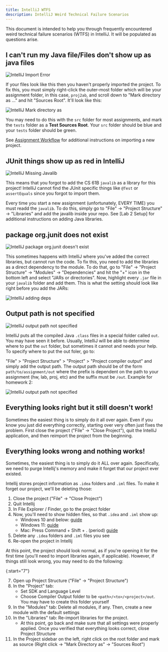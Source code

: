 ```yaml
---
title: IntelliJ WTFS
description: IntelliJ Weird Technical Failure Scenarios
---
```


This document is intended to help you through frequently encountered weird
technical failure scenarios (WTFS) in IntelliJ. It will be populated as questions
arise.

## I can't run my Java file/Files don't show up as java files

![IntelliJ Import Error](/img/cs61b/intellij-import-error.png)

If your files look like this then you haven't properly imported the project.
To fix this, you must simply right-click the outer-most folder which will be your
assignment folder, in this case, `proj2ab`, and scroll down to "Mark directory as ..."
and hit "Sources Root". It'll look like this:

![IntelliJ Mark directory as](/img/cs61b/intellij-mark-dir-as.png)

You may need to do this with the `src` folder for most assignments, and mark the
`tests` folder as a **Test Sources Root**. Your `src` folder should be blue and
your `tests` folder should be green.

See [Assignment Workflow](../assignment-workflow) for additional
instructions on importing a new project.

## JUnit things show up as red in IntelliJ

![IntelliJ Missing Javalib](/img/cs61b/intellij-missing-javalib.png)

This means that you forgot to add the CS 61B `javalib` as a library for this project!
IntelliJ cannot find the JUnit specific things like `@Test` or `assertEquals`
since you forgot to import them.

Every time you start a new assignment (unfortunately, EVERY TIME) you must readd
the `javalib`. To do this, simply go to "File" -> "Project Structure" -> "Libraries"
and add the javalib inside your repo. See [Lab 2 Setup]
for additional instructions on adding Java libraries.

## package org.junit does not exist

![IntelliJ package org.junit doesn't exist](/img/cs61b/intellij-junit-dnt-exist.png)

This sometimes happens with IntelliJ where you've added the correct libraries,
but cannot run the code. To fix this, you need to add the libraries as a direct
dependency to the module. To do that, go to "File" -> "Project Structure" ->
"Modules" -> "Dependencies" and hit the "+" icon in the bottom left and select
"JARs or directories". Now, highlight every `.jar` file in your `javalib` folder
and add them. This is what the setting should look like right before you add
the JARs:

![IntelliJ adding deps](/img/cs61b/intellij-adding-deps.png)

## Output path is not specified

![IntelliJ output path not specified](/img/cs61b/intellij-out-not-specified.png)

IntelliJ puts all the compiled Java `.class` files in a special folder called
`out`. You may have seen it before. Usually, IntelliJ will be able to determine
where to put the `out` folder, but sometimes it cannot and needs your help. To
specify where to put the out foler, go to:

"File" > "Project Structure" > "Project" > "Project compiler output" and simply
add the output path. The output path should be of the form `path/to/assignment/out`
where the prefix is dependent on the path to your assignment (hw, lab, proj, etc)
and the suffix must be `/out`. Example for homework 2:

![IntelliJ output path not specified](/img/cs61b/intellij-specifying-out.png)

## Everything looks right but it still doesn't work!

Sometimes the easiest thing is to simply do it all over again. Even if you know you
just did everything correctly, starting over very often just fixes the problem.
First close the project ("File" -> "Close Project"), quit the IntelliJ application,
and then reimport the project from the beginning.

## Everything looks wrong and nothing works!

Sometimes, the easiest thing is to simply do it ALL over again. Specifically, we need to purge Intellij's memory and
make it forget that our project ever existed.

Intellij stores project information as `.idea` folders and `.iml` files. To make it forget our project, we'll be
deleting those:

1.  Close the project ("File" -> "Close Project")
2.  Quit Intellij
3.  In File Explorer / Finder, go to the project folder
4.  Now, you'll need to show hidden files, so that `.idea` and `.iml` show up:
    - Windows 10 and below:
      [guide](https://support.microsoft.com/en-us/windows/show-hidden-files-0320fe58-0117-fd59-6851-9b7f9840fdb2)
    - Windows 11: [guide](https://pureinfotech.com/show-hidden-files-windows-11-file-explorer/)
    - Mac: Press Command + Shift + . (period)
      [guide](https://www.pcmag.com/how-to/how-to-access-your-macs-hidden-files)
5.  Delete any `.idea` folders and `.iml` files you see
6.  Re-open the project in Intellij

At this point, the project should look normal, as if you're opening it for the first time (you'll need to import libraries again, if applicable). However, if things still look wrong, you may need to do the following: 

{:start="7"}

7.  Open up Project Structure ("File" -> "Project Structure")
8.  In the "Project" tab:
    - Set SDK and Language Level
    - Choose Compiler Output folder to be `<path>/<to>/<project>/out`. You may have to create this folder yourself
9.  In the "Modules" tab: Delete all modules, if any. Then, create a new module with the default settings
10. In the "Libraries" tab: Re-import libraries for the project.
    - At this point, go back and make sure that all settings were properly applied. Once you verified that everything
      looks correct, close Project Structure
11. In the Project sidebar on the left, right click on the root folder and mark as source (Right click ->
    "Mark Directory as" -> "Sources Root")
